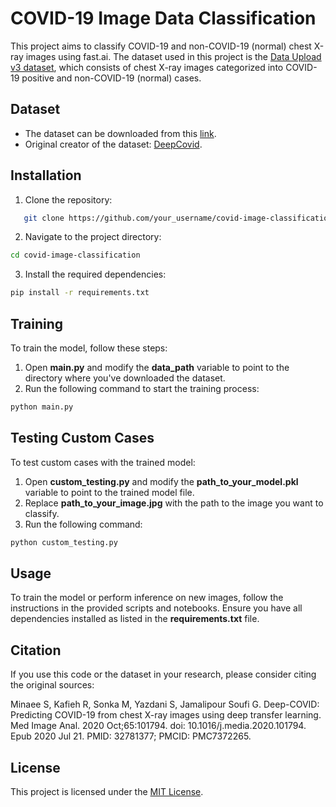 # COVID-19 Image Data Classification

This project aims to classify COVID-19 and non-COVID-19 (normal) chest X-ray images using fast.ai. The dataset used in this project is the [Data Upload v3 dataset](https://www.dropbox.com/scl/fi/ajy4i9u4bjt4ho3dz4l37/data_upload_v3.zip?rlkey=kyh5oz91vykk7cao6jiip4dyn&e=1&dl=0), which consists of chest X-ray images categorized into COVID-19 positive and non-COVID-19 (normal) cases.

## Dataset
- The dataset can be downloaded from this [link](https://www.dropbox.com/scl/fi/ajy4i9u4bjt4ho3dz4l37/data_upload_v3.zip?rlkey=kyh5oz91vykk7cao6jiip4dyn&e=1&dl=0).
- Original creator of the dataset: [DeepCovid](https://github.com/shervinmin/DeepCovid).

## Installation
1. Clone the repository:

```bash
   git clone https://github.com/your_username/covid-image-classification.git
```

2. Navigate to the project directory:
```bash
cd covid-image-classification
```
3. Install the required dependencies:
```bash
pip install -r requirements.txt
```

## Training
To train the model, follow these steps:

1. Open **main.py** and modify the **data_path** variable to point to the directory where you've downloaded the dataset.
2. Run the following command to start the training process:
```bash
python main.py
```
## Testing Custom Cases
To test custom cases with the trained model:

1. Open **custom_testing.py** and modify the **path_to_your_model.pkl** variable to point to the trained model file.
2. Replace **path_to_your_image.jpg** with the path to the image you want to classify.
3. Run the following command:
```bash
python custom_testing.py
```
## Usage

To train the model or perform inference on new images, follow the instructions in the provided scripts and notebooks. Ensure you have all dependencies installed as listed in the **requirements.txt** file.

## Citation

If you use this code or the dataset in your research, please consider citing the original sources:

Minaee S, Kafieh R, Sonka M, Yazdani S, Jamalipour Soufi G. Deep-COVID: Predicting COVID-19 from chest X-ray images using deep transfer learning. Med Image Anal. 2020 Oct;65:101794. doi: 10.1016/j.media.2020.101794. Epub 2020 Jul 21. PMID: 32781377; PMCID: PMC7372265.

## License

This project is licensed under the [MIT License](LICENSE).